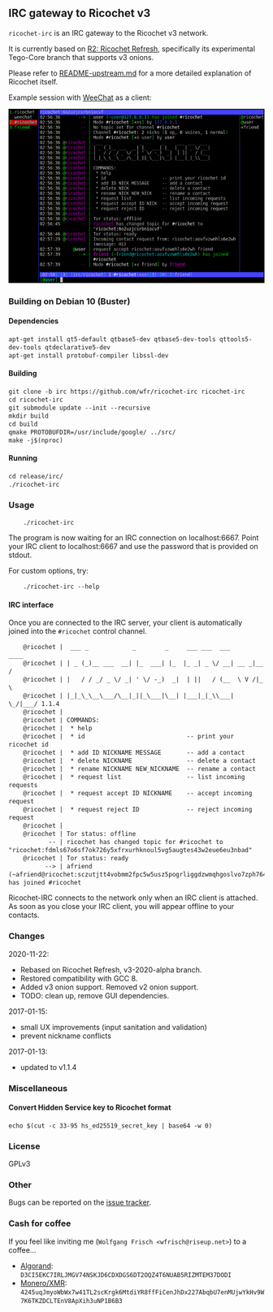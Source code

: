 ## IRC gateway to Ricochet v3

`ricochet-irc` is an IRC gateway to the Ricochet v3 network.

It is currently based on [R2: Ricochet Refresh](https://github.com/blueprint-freespeech/ricochet-refresh/),
specifically its experimental Tego-Core branch that supports v3 onions.

Please refer to [README-upstream.md](README-upstream.md) for a more detailed explanation of Ricochet itself.

Example session with [WeeChat](https://weechat.org/) as a client:

![ricochet-irc screenshot](doc/irc/ricochet-irc.png)

### Building on Debian 10 (Buster)

#### Dependencies
```
apt-get install qt5-default qtbase5-dev qtbase5-dev-tools qttools5-dev-tools qtdeclarative5-dev
apt-get install protobuf-compiler libssl-dev
```

#### Building
```
git clone -b irc https://github.com/wfr/ricochet-irc ricochet-irc
cd ricochet-irc
git submodule update --init --recursive
mkdir build
cd build
qmake PROTOBUFDIR=/usr/include/google/ ../src/
make -j$(nproc)
```

#### Running
```
cd release/irc/
./ricochet-irc
```

### Usage
```
    ./ricochet-irc
```
The program is now waiting for an IRC connection on localhost:6667.
Point your IRC client to localhost:6667 and use the password that is provided on stdout.

For custom options, try:
```
    ./ricochet-irc --help
```

#### IRC interface
Once you are connected to the IRC server, your client is automatically joined into the `#ricochet` control channel.

```
    @ricochet |  ___ _            _        _     ___ ___  ___       ____
    @ricochet | | _ (_)__ ___  __| |_  ___| |_  |_ _| _ \/ __| __ _|__ /
    @ricochet | |   / / _/ _ \/ _| ' \/ -_)  _|  | ||   / (__  \ V /|_ \
    @ricochet | |_|_\_\__\___/\__|_||_\___|\__| |___|_|_\\___|  \_/|___/ 1.1.4
    @ricochet |
    @ricochet | COMMANDS:
    @ricochet |  * help
    @ricochet |  * id                            -- print your ricochet id
    @ricochet |  * add ID NICKNAME MESSAGE       -- add a contact
    @ricochet |  * delete NICKNAME               -- delete a contact
    @ricochet |  * rename NICKNAME NEW_NICKNAME  -- rename a contact
    @ricochet |  * request list                  -- list incoming requests
    @ricochet |  * request accept ID NICKNAME    -- accept incoming request
    @ricochet |  * request reject ID             -- reject incoming request
    @ricochet |
    @ricochet | Tor status: offline
           -- | ricochet has changed topic for #ricochet to "ricochet:fdmls67o6sf7ok726y5xfrxurhknoul5vg5augtes43w2eue6eu3nbad"
    @ricochet | Tor status: ready
          --> | afriend (~afriend@ricochet:sczutjtt4vobmm2fpc5w5usz5pogrliggdzwmqhgoslvo7zph764sdqd) has joined #ricochet
```

Ricochet-IRC connects to the network only when an IRC client is attached. As
soon as you close your IRC client, you will appear offline to your contacts.

### Changes
2020-11-22:
 * Rebased on Ricochet Refresh, v3-2020-alpha branch.
 * Restored compatibility with GCC 8.
 * Added v3 onion support. Removed v2 onion support.
 * TODO: clean up, remove GUI dependencies.

2017-01-15:

 * small UX improvements (input sanitation and validation)
 * prevent nickname conflicts

2017-01-13:

 * updated to v1.1.4


### Miscellaneous
#### Convert Hidden Service key to Ricochet format
```
echo $(cut -c 33-95 hs_ed25519_secret_key | base64 -w 0)
```

### License
GPLv3

### Other
Bugs can be reported on the [issue tracker](https://github.com/wfr/ricochet-irc/issues).


### Cash for coffee
If you feel like inviting me (`Wolfgang Frisch <wfrisch@riseup.net>`) to a coffee...

* [Algorand](https://www.algorand.com): `D3CI5EKC7IRLJMGV74NSKJD6CDXDGS6DT2OQZ4T6NUAB5RIZMTEM37DODI`
* [Monero/XMR](https://www.getmonero.org/): `4245uqJmyoWbWx7w41TL2scKrgk6MtdiYR8ffFiCenJhDx227AbqbU7enMUjwYkHv9W7K6TKZDCLTEnV8ApXih3uNP1B6B3`
